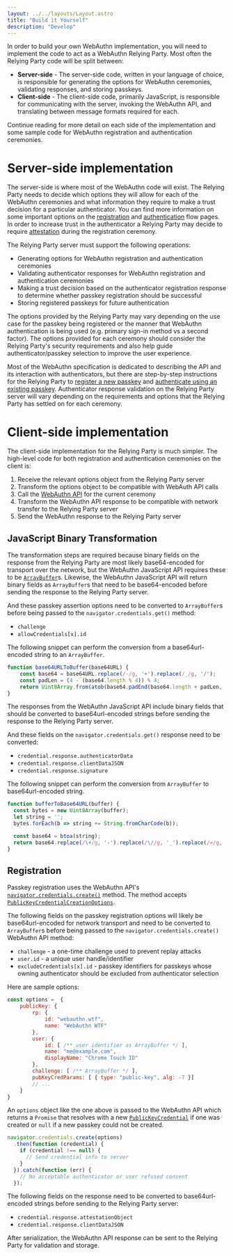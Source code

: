 ```yaml
---
layout: ../../layouts/Layout.astro
title: "Build it Yourself"
description: "Develop"
---
```


In order to build your own WebAuthn implementation, you will need to implement the code to act as a WebAuthn Relying Party. Most often the Relying Party code will be split between:
* **Server-side** - The server-side code, written in your language of choice, is responsible for generating the options for WebAuthn ceremonies, validating responses, and storing passkeys.
* **Client-side** - The client-side code, primarily JavaScript, is responsible for communicating with the server, invoking the WebAuthn API, and translating between message formats required for each.

Continue reading for more detail on each side of the implementation and some sample code for WebAuthn registration and authentication ceremonies.

# Server-side implementation
The server-side is where most of the WebAuthn code will exist. The Relying Party needs to decide which options they will allow for each of the WebAuthn ceremonies and what information they require to make a trust decision for a particular authenticator. You can find more information on some important options on the [registration](/how-it-works/registration#the-options) and [authentication](/how-it-works/authentication#the-options) flow pages. In order to increase trust in the authenticator a Relying Party may decide to require [attestation](/how-it-works/registration#the-attestation) during the registration ceremony.

The Relying Party server must support the following operations:
* Generating options for WebAuthn registration and authentication ceremonies
* Validating authenticator responses for WebAuthn registration and authentication ceremonies
* Making a trust decision based on the authenticator registration response to determine whether passkey registration should be successful
* Storing registered passkeys for future authentication

The options provided by the Relying Party may vary depending on the use case for the passkey being registered or the manner that WebAuthn authentication is being used (e.g. primary sign-in method vs a second factor). The options provided for each ceremony should consider the Relying Party's security requirements and also help guide authenticator/passkey selection to improve the user experience.

Most of the WebAuthn specification is dedicated to describing the API and its interaction with authenticators, but there are step-by-step instructions for the Relying Party to [register a new passkey](https://www.w3.org/TR/2021/WD-webauthn-3-20210427/#sctn-registering-a-new-credential) and [authenticate using an existing passkey](https://www.w3.org/TR/2021/WD-webauthn-3-20210427/#sctn-verifying-assertion). Authenticator response validation on the Relying Party server will vary depending on the requirements and options that the Relying Party has settled on for each ceremony.

# Client-side implementation
The client-side implementation for the Relying Party is much simpler. The high-level code for both registration and authentication ceremonies on the client is:
1. Receive the relevant options object from the Relying Party server
2. Transform the options object to be compatible with WebAuth API calls
3. Call the [WebAuthn API](https://developer.mozilla.org/en-US/docs/Web/API/Web_Authentication_API) for the current ceremony
4. Transform the WebAuthn API response to be compatible with network transfer to the Relying Party server
5. Send the WebAuthn response to the Relying Party server

## JavaScript Binary Transformation
The transformation steps are required because binary fields on the response from the Relying Party are most likely base64-encoded for transport over the network, but the WebAuthn JavaScript API requires these to be [`ArrayBuffer`](https://developer.mozilla.org/en-US/docs/Web/JavaScript/Reference/Global_Objects/ArrayBuffer)s. Likewise, the WebAuthn JavaScript API will return binary fields as `ArrayBuffer`s that need to be base64-encoded before sending the response to the Relying Party server.

And these passkey assertion options need to be converted to `ArrayBuffer`s before being passed to the `navigator.credentials.get()` method:
* `challenge`
* `allowCredentials[x].id`

The following snippet can perform the conversion from a base64url-encoded string to an `ArrayBuffer`.

```javascript
function base64URLToBuffer(base64URL) {
    const base64 = base64URL.replace(/-/g, '+').replace(/_/g, '/');
    const padLen = (4 - (base64.length % 4)) % 4;
    return Uint8Array.from(atob(base64.padEnd(base64.length + padLen, '=')), c => c.charCodeAt(0));
}
```

The responses from the WebAuthn JavaScript API include binary fields that should be converted to base64url-encoded strings before sending the response to the Relying Party server.

And these fields on the `navigator.credentials.get()` response need to be converted:
* `credential.response.authenticatorData`
* `credential.response.clientDataJSON`
* `credential.response.signature`

The following snippet can perform the conversion from `ArrayBuffer` to base64url-encoded string.

```javascript
function bufferToBase64URL(buffer) {
  const bytes = new Uint8Array(buffer);
  let string = '';
  bytes.forEach(b => string += String.fromCharCode(b));

  const base64 = btoa(string);
  return base64.replace(/\+/g, '-').replace(/\//g, '_').replace(/=/g, '');
}
```

## Registration
Passkey registration uses the WebAuthn API's [`navigator.credentials.create()`](https://developer.mozilla.org/en-US/docs/Web/API/CredentialsContainer/create) method. The method accepts [`PublicKeyCredentialCreationOptions`](https://www.w3.org/TR/2021/WD-webauthn-3-20210427/#dictionary-makecredentialoptions).

The following fields on the passkey registration options will likely be base64url-encoded for network transport and need to be converted to `ArrayBuffer`s before being passed to the `navigator.credentials.create()` WebAuthn API method:
* `challenge` - a one-time challenge used to prevent replay attacks
* `user.id` - a unique user handle/identifier
* `excludeCredentials[x].id` - passkey identifiers for passkeys whose owning authenticator should be excluded from authenticator selection

Here are sample options:

```javascript
const options =  {
    publicKey: {
        rp: {
            id: "webauthn.wtf",
            name: "WebAuthn WTF"
        },
        user: {
            id: [ /** user identifier as ArrayBuffer */ ],
            name: "me@example.com",
            displayName: "Chrome Touch ID"
        },
        challenge: [ /** ArrayBuffer */ ],
        pubKeyCredParams: [ { type: "public-key", alg: -7 }]
        // ...
    }
}
```

An `options` object like the one above is passed to the WebAuthn API which returns a `Promise` that resolves with a new [`PublicKeyCredential`](https://developer.mozilla.org/en-US/docs/Web/API/PublicKeyCredential) if one was created or `null` if a new passkey could not be created.

```javascript
navigator.credentials.create(options)
  .then(function (credential) {
    if (credential !== null) {
      // Send credential info to server
    }
  }).catch(function (err) {
    // No acceptable authenticator or user refused consent
  });
```

The following fields on the response need to be converted to base64url-encoded strings before sending to the Relying Party server:
* `credential.response.attestationObject`
* `credential.response.clientDataJSON`

After serialization, the WebAuthn API response can be sent to the Relying Party for validation and storage.

